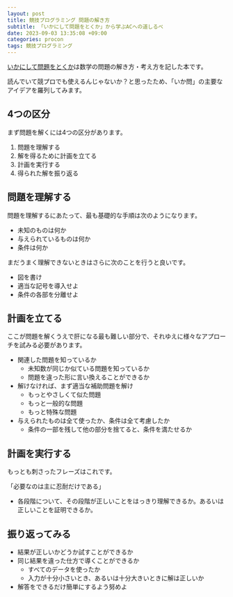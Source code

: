 ```yaml
---
layout: post
title: 競技プログラミング 問題の解き方
subtitle: 「いかにして問題をとくか」から学ぶACへの道しるべ
date: 2023-09-03 13:35:08 +09:00
categories: procon
tags: 競技プログラミング
---
```


[いかにして問題をとくか][book]は数学の問題の解き方・考え方を記した本です。

読んでいて競プロでも使えるんじゃないか？と思ったため、「いか問」の主要なアイデアを羅列してみます。

## 4つの区分

まず問題を解くには4つの区分があります。

1. 問題を理解する
1. 解を得るために計画を立てる
1. 計画を実行する
1. 得られた解を振り返る

## 問題を理解する

問題を理解するにあたって、最も基礎的な手順は次のようになります。

- 未知のものは何か
- 与えられているものは何か
- 条件は何か

まだうまく理解できないときはさらに次のことを行うと良いです。

- 図を書け
- 適当な記号を導入せよ
- 条件の各部を分離せよ

## 計画を立てる

ここが問題を解くうえで肝になる最も難しい部分で、それゆえに様々なアプローチを試みる必要があります。

- 関連した問題を知っているか
  - 未知数が同じか似ている問題を知っているか
  - 問題を違った形に言い換えることができるか
- 解けなければ、まず適当な補助問題を解け
  - もっとやさしくて似た問題
  - もっと一般的な問題
  - もっと特殊な問題
- 与えられたものは全て使ったか、条件は全て考慮したか
  - 条件の一部を残して他の部分を捨てると、条件を満たせるか

## 計画を実行する

もっとも刺さったフレーズはこれです。

「必要なのは主に忍耐だけである」

- 各段階について、その段階が正しいことをはっきり理解できるか。あるいは正しいことを証明できるか。

## 振り返ってみる

- 結果が正しいかどうか試すことができるか
- 同じ結果を違った仕方で導くことができるか
  - すべてのデータを使ったか
  - 入力が十分小さいとき、あるいは十分大きいときに解は正しいか
- 解答をできるだけ簡単にするよう努めよ

[book]: https://www.amazon.co.jp/%E3%81%84%E3%81%8B%E3%81%AB%E3%81%97%E3%81%A6%E5%95%8F%E9%A1%8C%E3%82%92%E3%81%A8%E3%81%8F%E3%81%8B-G%EF%BC%8E%E3%83%9D%E3%83%AA%E3%82%A2-ebook/dp/B09T94D62K/ref=sr_1_1?adgrpid=98449244305&hvadid=649208464781&hvdev=c&hvlocphy=1009507&hvnetw=g&hvqmt=e&hvrand=12953404043857191306&hvtargid=kwd-422877782295&hydadcr=4079_13311001&jp-ad-ap=0&keywords=%E3%81%84%E3%81%8B%E3%81%AB+%E3%81%97+%E3%81%A6+%E5%95%8F%E9%A1%8C+%E3%82%92+%E3%81%A8%E3%81%8F+%E3%81%8B&qid=1693715507&sr=8-1
